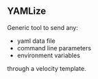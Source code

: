## YAMLize

Generic tool to send any:
* yaml data file
* command line parameters
* environment variables

through a velocity template.




